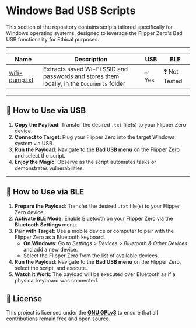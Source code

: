 # Windows Bad USB Scripts

This section of the repository contains scripts tailored specifically for Windows operating systems, designed to leverage the Flipper Zero's Bad USB functionality for Ethical purposes.

---

| Name                            | Description                              |  USB  | BLE  |
|---------------------------------|------------------------------------------|--------------|--------------|
| [wifi-dump.txt](wifi-dump.txt)  | Extracts saved Wi-Fi SSID and passwords and stores them locally, in the `Documents` folder | ✅ Yes       | ❓  Not Tested        |

---

## 🚀 How to Use via USB  

1. **Copy the Payload**: Transfer the desired `.txt` file(s) to your Flipper Zero device.  
2. **Connect to Target**: Plug your Flipper Zero into the target Windows system via USB.  
3. **Run the Payload**: Navigate to the **Bad USB menu** on the Flipper Zero and select the script.  
4. **Enjoy the Magic**: Observe as the script automates tasks or demonstrates vulnerabilities.  

---

## 🚀 How to Use via BLE  

1. **Prepare the Payload**: Transfer the desired `.txt` file(s) to your Flipper Zero device.  
2. **Activate BLE Mode**: Enable Bluetooth on your Flipper Zero via the **Bluetooth Settings** menu.  
3. **Pair with Target**: Use a mobile device or computer to pair with the Flipper Zero as a Bluetooth keyboard.  
   - **On Windows**: Go to *Settings > Devices > Bluetooth & Other Devices* and add a new device.  
   - Select the Flipper Zero from the list of available devices.  
4. **Run the Payload**: Navigate to the **Bad USB menu** on the Flipper Zero, select the script, and execute.  
5. **Watch it Work**: The payload will be executed over Bluetooth as if a physical keyboard was connected.  


## 📜 License  

This project is licensed under the **[GNU GPLv3](../LICENSE)** to ensure that all contributions remain free and open source.  
